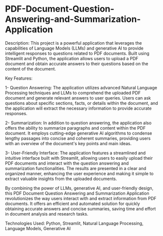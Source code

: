 # PDF-Document-Question-Answering-and-Summarization-Application

Description:
This project is a powerful application that leverages the capabilities of Language Models (LLMs) and generative AI to provide intelligent responses to questions related to PDF documents. Built using Streamlit and Python, the application allows users to upload a PDF document and obtain accurate answers to their questions based on the content of the document.

Key Features:

  1- Question Answering: The application utilizes advanced Natural Language Processing techniques and LLMs to comprehend the uploaded PDF document and generate relevant answers to user queries. Users can ask questions about specific sections, facts, or details within the document, and the application will extract the necessary information to provide accurate responses.

  2- Summarization: In addition to question answering, the application also offers the ability to summarize paragraphs and content within the PDF document. It employs cutting-edge generative AI algorithms to condense lengthy passages into concise and coherent summaries, providing users with an overview of the document's key points and main ideas.

  3- User-Friendly Interface: The application features a streamlined and intuitive interface built with Streamlit, allowing users to easily upload their PDF documents and interact with the question answering and summarization functionalities. The results are presented in a clear and organized manner, enhancing the user experience and making it simple to extract valuable insights from the uploaded documents.

By combining the power of LLMs, generative AI, and user-friendly design, this PDF Document Question Answering and Summarization Application revolutionizes the way users interact with and extract information from PDF documents. It offers an efficient and automated solution for quickly obtaining accurate answers and concise summaries, saving time and effort in document analysis and research tasks.

Technologies Used: Python, Streamlit, Natural Language Processing, Language Models, Generative AI
